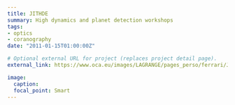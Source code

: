 ```yaml
---
title: JITHDE
summary: High dynamics and planet detection workshops
tags:
- optics
- coranography
date: "2011-01-15T01:00:00Z"

# Optional external URL for project (replaces project detail page).
external_link: https://www.oca.eu/images/LAGRANGE/pages_perso/ferrari/Jithde/index.html

image:
  caption: 
  focal_point: Smart
---
```

